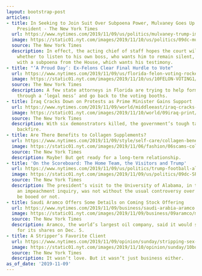 ```yaml
---
layout: bootstrap-post
articles:
- title: In Seeking to Join Suit Over Subpoena Power, Mulvaney Goes Up Against the
    President - The New York Times
  url: https://www.nytimes.com/2019/11/09/us/politics/mulvaney-trump-impeachment-subpoenas.html
  image: https://static01.nyt.com/images/2019/11/10/us/politics/09dc-mulvaney-print/09dc-mulvaney-facebookJumbo.jpg
  source: The New York Times
  description: In effect, the acting chief of staff hopes the court will tell him
    whether to listen to his own boss, who wants him to remain silent, or to comply
    with a subpoena from the House, which wants his testimony.
- title: "‘A Proud Day’: Ex-Felons Clear Final Hurdle to Vote"
  url: https://www.nytimes.com/2019/11/09/us/florida-felon-voting-rocket-docket.html
  image: https://static01.nyt.com/images/2019/11/10/us/10FELON-VOTING1/09FELON-VOTING1-facebookJumbo.jpg
  source: The New York Times
  description: A few state attorneys in Florida are trying to help former felons work
    through a ‘legal mess’ and go back to the voting booths.
- title: Iraq Cracks Down on Protests as Prime Minister Gains Support
  url: https://www.nytimes.com/2019/11/09/world/middleeast/iraq-cracks-down-on-protests-as-prime-minister-gains-support.html
  image: https://static01.nyt.com/images/2019/11/10/world/09iraq-print/09iraq-facebookJumbo.jpg
  source: The New York Times
  description: With six demonstrators killed, the government’s tough tactic could
    backfire.
- title: Are There Benefits to Collagen Supplements?
  url: https://www.nytimes.com/2019/11/09/style/self-care/collagen-benefits.html
  image: https://static01.nyt.com/images/2019/11/06/fashion/06scams-collagen2/06scams-collagen2-facebookJumbo.jpg
  source: The New York Times
  description: Maybe! But get ready for a long-term relationship.
- title: 'On the Scoreboard: The Home Team, the Visitors and Trump'
  url: https://www.nytimes.com/2019/11/09/us/politics/trump-football-alabama.html
  image: https://static01.nyt.com/images/2019/11/09/us/politics/09dc-SPORTS/09dc-SPORTS-facebookJumbo.jpg
  source: The New York Times
  description: The president’s visit to the University of Alabama, in the thick of
    an impeachment inquiry, was not without the usual controversy over whether he’d
    be booed or not.
- title: Saudi Aramco Offers Some Details on Coming Stock Offering
  url: https://www.nytimes.com/2019/11/09/business/saudi-arabia-aramco.html
  image: https://static01.nyt.com/images/2019/11/09/business/09aramco/merlin_163779405_493f7e95-74fd-46ae-aa8d-71271094492d-facebookJumbo.jpg
  source: The New York Times
  description: Aramco, the world’s largest oil company, said it would set a price
    for its shares on Dec. 5.
- title: A Stripper’s Favorite Client
  url: https://www.nytimes.com/2019/11/09/opinion/sunday/stripping-sex-work.html
  image: https://static01.nyt.com/images/2019/11/10/opinion/sunday/10burana/10burana-facebookJumbo.jpg
  source: The New York Times
  description: It wasn’t love. But it wasn’t just business either.
as_of_date: '2019-11-09'
---
```



